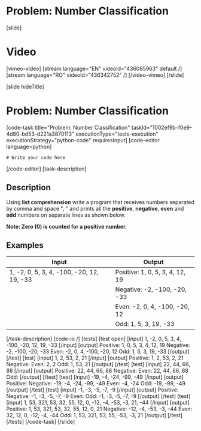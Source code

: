 # Problem: Number Classification

[slide]
# Video

[vimeo-video]
[stream language="EN" videoId="436085963" default /]
[stream language="RO" videoId="436342752"  /]
[/video-vimeo]
[/slide]

[slide hideTitle]
# Problem: Number Classification
[code-task title="Problem: Number Classification" taskId="1002ef9b-f0e9-4d80-bd53-d221a3870113" executionType="tests-execution" executionStrategy="python-code" requiresInput]
[code-editor language=python]
```
# Write your code here
```
[/code-editor]
[task-description]
## Description
Using **list comprehension** write a program that receives numbers separated by comma and space ", " and prints all the **positive**, **negative**, **even** and **odd** numbers on separate lines as shown below.

**Note: Zero (0) is counted for a positive number.**

## Examples
| **Input** | **Output** |
| --- | --- |
| 1, -2, 0, 5, 3, 4, -100, -20, 12, 19, -33 | Positive: 1, 0, 5, 3, 4, 12, 19 |
|  | Negative: -2, -100, -20, -33 |
|  | Even: -2, 0, 4, -100, -20, 12 |
|  | Odd: 1, 5, 3, 19, -33 |

[/task-description]
[code-io /]
[tests]
[test open]
[input]
1, -2, 0, 5, 3, 4, -100, -20, 12, 19, -33
[/input]
[output]
Positive\: 1, 0, 5, 3, 4, 12, 19
Negative\: -2, -100, -20, -33
Even\: -2, 0, 4, -100, -20, 12
Odd\: 1, 5, 3, 19, -33
[/output]
[/test]
[test]
[input]
1, 2, 53, 2, 21
[/input]
[output]
Positive\: 1, 2, 53, 2, 21
Negative\:
Even\: 2, 2
Odd\: 1, 53, 21
[/output]
[/test]
[test]
[input]
22, 44, 66, 88
[/input]
[output]
Positive\: 22, 44, 66, 88
Negative\:
Even\: 22, 44, 66, 88
Odd\:
[/output]
[/test]
[test]
[input]
-19, -4, -24, -99, -49
[/input]
[output]
Positive\:
Negative\: -19, -4, -24, -99, -49
Even\: -4, -24
Odd\: -19, -99, -49
[/output]
[/test]
[test]
[input]
-1, -3, -5, -7, -9
[/input]
[output]
Positive\:
Negative\: -1, -3, -5, -7, -9
Even\:
Odd\: -1, -3, -5, -7, -9
[/output]
[/test]
[test]
[input]
1, 53, 321, 53, 32, 55, 12, 0, -12, -4, -53, -3, 21, -44
[/input]
[output]
Positive\: 1, 53, 321, 53, 32, 55, 12, 0, 21
Negative\: -12, -4, -53, -3, -44
Even\: 32, 12, 0, -12, -4, -44
Odd\: 1, 53, 321, 53, 55, -53, -3, 21
[/output]
[/test]
[/tests]
[/code-task]
[/slide]